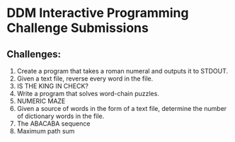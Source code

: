 DDM Interactive Programming Challenge Submissions
=================================================


## Challenges:

1. Create a program that takes a roman numeral and outputs it to STDOUT.
2. Given a text file, reverse every word in the file.
3. IS THE KING IN CHECK?
4. Write a program that solves word-chain puzzles.
5. NUMERIC MAZE
6. Given a source of words in the form of a text file, determine the number of dictionary words in the file.
7. The ABACABA sequence
8. Maximum path sum

